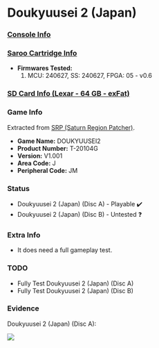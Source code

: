 # Doukyuusei 2 (Japan)

### [Console Info](../../../../../Info/Consoles/VA13/README.md)

### [Saroo Cartridge Info](../../../../../Info/Cartridges/RetroGameParadiseStore/1.32F/README.md)

- <b>Firmwares Tested:</b>
  1. MCU: 240627, SS: 240627, FPGA: 05 - v0.6

### [SD Card Info (Lexar - 64 GB - exFat)](../../../../../Info/SdCards/Lexar/64GB/exfat/README.md)

### Game Info

Extracted from [SRP (Saturn Region Patcher)](https://segaxtreme.net/resources/saturn-region-patcher.81/download).

- <b>Game Name:</b> DOUKYUUSEI2
- <b>Product Number:</b> T-20104G
- <b>Version:</b> V1.001
- <b>Area Code:</b> J
- <b>Peripheral Code:</b> JM

### Status

- Doukyuusei 2 (Japan) (Disc A) - Playable :heavy_check_mark:
- Doukyuusei 2 (Japan) (Disc B) - Untested :question:

### Extra Info

- It does need a full gameplay test.

### TODO

- Fully Test Doukyuusei 2 (Japan) (Disc A)
- Fully Test Doukyuusei 2 (Japan) (Disc B)

### Evidence

Doukyuusei 2 (Japan) (Disc A):

[![](https://img.youtube.com/vi/NuxQv2f_xzo/0.jpg)](https://www.youtube.com/watch?v=NuxQv2f_xzo)
